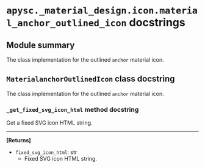 # `apysc._material_design.icon.material_anchor_outlined_icon` docstrings

## Module summary

The class implementation for the outlined `anchor` material icon.

## `MaterialanchorOutlinedIcon` class docstring

The class implementation for the outlined `anchor` material icon.

### `_get_fixed_svg_icon_html` method docstring

Get a fixed SVG icon HTML string.<hr>

**[Returns]**

- `fixed_svg_icon_html`: str
  - Fixed SVG icon HTML string.